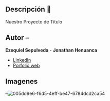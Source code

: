## Descripción 🧠
Nuestro Proyecto de Titulo 

## Autor –
**Ezequiel Sepulveda** -
**Jonathan Henuanca**

* [LinkedIn](www.linkedin.com/in/ezequiel-sepulveda-516a39238)
* [Porfolio web](https://midominio.es/)

## Imagenes
–![005dd9e6-f6d5-4eff-be47-6784dcd2ca54](https://github.com/user-attachments/assets/c44c5fcf-75bc-4059-8a26-f8f8840d4c73)

